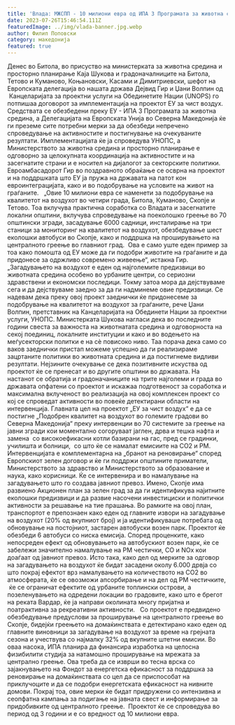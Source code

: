 ```yaml
---
title: 'Влада: МЖСПП - 10 милиони евра од ИПА 3 Програмата за животна средина наменети за справување со аерозагадувањето во Скопје, Битола, Тетово и Куманово - 26 ЈУЛИ 2023'
date: 2023-07-26T15:46:54.111Z
featuredImage: ../img/vlada-banner.jpg.webp
author: Филип Поповски
category: македонија
featured: true
---
```

Денес во Битола, во присуство на министерката за животна средина и просторно планирање Каја Шукова и градоначалниците на Битола, Тетово и Куманово, Коњановски, Касами и Димитриевски, шефот на Европската делегација во нашата држава Дејвид Гир и Џани Волпин од  Канцеларијата за проектни услуги на Обединетите Нации (UNOPS) го потпишаа договорот за имплементација на проектот ЕУ за чист воздух.
Средствата се обезбедени преку ЕУ - ИПА 3 Програмата за животна средина, а Делегацијата на Европската Унија во Северна Македонија ќе ги преземе сите потребни мерки за да обезбеди непречено спроведување на активностите и постигнување на очекуваните резултати. Имплементацијата ќе ја спроведува УНОПС, а Министерството за животна средина и просторно планирање е одговорно за целокупната координација на активностите и на засегнатите страни и е носител на дијалогот за секторските политики.
Евроамбасадорот Гир во поздравното обраќање се осврна на проектот и на поддршката што ЕУ ја пружа на државата на патот кон евроинтеграцијата, како и во подобрување на условите на живот на граѓаните.  
„Овие 10 милиони евра се наменети за подобрување на квалитетот на воздухот во четири града, Битола, Куманово, Скопје и Тетово. Тоа вклучува практична соработка со Владата и засегнатите локални општини, вклучува спроведување на поеколошко греење во 70 општински згради, засадување 6000 садници, инсталирање на три станици за мониторинг на квалитетот на воздухот, обезбедување шест еколошки автобуси во Скопје, како и поддршка на проширувањето на централното греење во главниот град.  Ова е само уште еден пример за тоа како помошта од ЕУ може да ги подобри животите на граѓаните и да придонесе за одржливо современо живеење“, истакна Гир.
„Загадувањето на воздухот е еден од најголемите предизвици во животната средина особено во урбаните центри, со сериозни здравствени и економски последици. Токму затоа мора да дејствуваме сега и да дејствуваме заедно за да ги надминеме овие предизвици. Се надевам дека преку овој проект заеднички ќе придонесеме за подобрување на квалитетот на воздухот за граѓаните, рече Џани Волпин, претставник на Канцеларијата на Обединети Нации за проектни услуги, УНОПС.
Министерката Шукова нагласи дека во последните години свеста за важноста на животнатата средина и одговорноста на секој поединиц, локалните институции и како и во водењето на меѓусекторски политки е на сѐ повисоко ниво. Таа порача дека само со ваков заеднички пристап можеме успешно да ги реализираме зацртаните политики во животната средина и да постигнеме видливи резултати. Нејзините очекување се дека позитивните искуства од проектот ќе се пренесат и во другите општини во државата.
На настанот се обратија и градоначаниците на трите најголеми и града во државата опфатени со проектот и искажаа подготвеност за соработка и максимална вклученост во реализација на овој комплексен проект со кој се спроведат активности во повеќе детектирани области на интервенција.
Главната цел на проектот „ЕУ за чист воздух“ е да се постигне „Подобрен квалитет на воздухот во големите градови во Северна Македонија“ преку интервенции во 70 системите за греење на јавни згради кои моментално согоруваат јаглен, дрва и тешка нафта и замена  со високоефикасни котли базирани на гас, пред се градинки, училишта и болници,  со што ќе се намалат емисиите на CO2 и PM.
Интервенцијата е комплементарна на „бранот на реновирање“ според Европскиот зелен договор и ќе ги поддржи општините приматели, Министерството за здравство и Министерството за образование и наука, како корисници.
Ќе се интервенира и во намалување на загадувањето што го создава јавниот превоз. Имено, Скопје има развиено Акционен план за зелен град за да ги идентификува најитните еколошки предизвици и да развие насочени инвестициски и политички активности за решавање на тие прашања. Во рамките на овој план, транспортот е препознаен како еден од главните извори на загадување на воздухот (20% од вкупниот број) и ја идентификуваше потребата од обновување на постојниот, застарен автобуски возен парк. Проектот ќе обезбеди 6 автобуси со ниска емисија. Според проценките, како непосреден ефект од обновувањето на автобускиот возен парк, ќе се забележи значително намалување на PМ честички, CO и NOx кои доаѓаат од јавниот превоз.
Исто така, како дел од мерките за одговор на загадувањето на воздухот ќе бидат засадени околу 6.000 дрвја со што покрај ефектот врз намалувањето на количеството на CO2 во атмосферата, ќе се овозможи апсорбирање и на дел од PM честичките,  ќе се ограничат ефектите од урбаните топлински острови, а позеленувањето на одредени локации во градовите, како што е брегот на реката Вардар, ќе ја направи околината многу пријатна и поатрактивна за рекреативни активности.  
Со проектот е предвидено обезбедување предуслови за проширување на централното греење во Скопје, бидејќи греењето на домаќинствата е детектирано како еден од главните виновници за загадување на воздухот за време на грејната сезона и учествува со најмалку 32% од вкупните штетни емисии.
Во оваа насока, ИПА планира да финансира изработка на целосна физибилити студија за натамошно проширување на мрежата за централно греење. Ова треба да се изврши во тесна врска со зајакнувањето на Фондот за енергетска ефикасност за поддршка за реновирање на домаќинствата со цел да се приспособат на приклучоците и да се подобри енергетската ефикасност на нивните домови.
Покрај тоа, овие мерки ќе бидат придружени со интензивна и сеопфатна кампања за подигање на јавната свест и информирање за придобивките од централното греење. 
Проектот ќе се спроведува во период од 3 години и е со вредност од 10 милиони евра.
